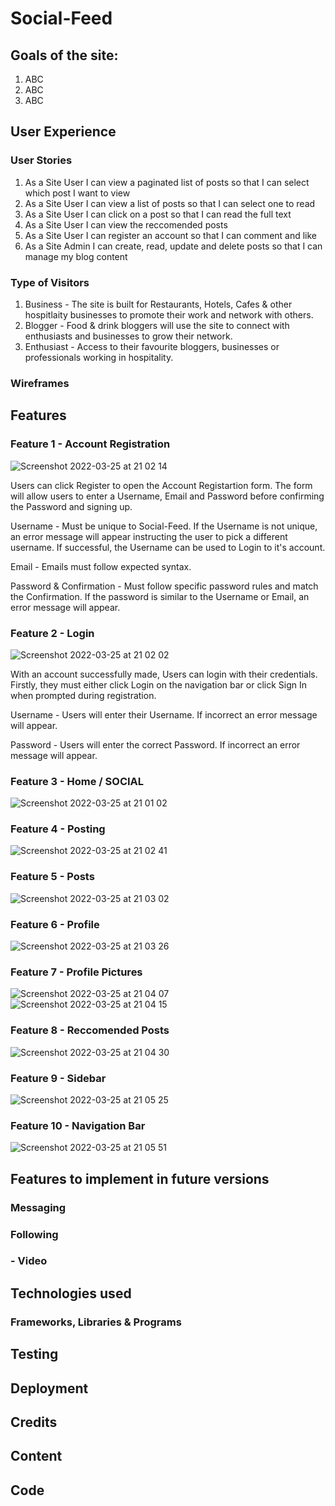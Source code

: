 # Social-Feed 

## Goals of the site:

1. ABC
2. ABC
3. ABC

## User Experience 

### User Stories 

1. As a Site User I can view a paginated list of posts so that I can select which post I want to view
2. As a Site User I can view a list of posts so that I can select one to read
3. As a Site User I can click on a post so that I can read the full text
4. As a Site User I can view the reccomended posts
6. As a Site User I can register an account so that I can comment and like
7. As a Site Admin I can create, read, update and delete posts so that I can manage my blog content

### Type of Visitors 

1. Business - The site is built for Restaurants, Hotels, Cafes & other hospitlaity businesses to promote their work and network with others.
2. Blogger - Food & drink bloggers will use the site to connect with enthusiasts and businesses to grow their network.
3. Enthusiast - Access to their favourite bloggers, businesses or professionals working in hospitality.

### Wireframes 

## Features 

### Feature 1 - Account Registration 

![Screenshot 2022-03-25 at 21 02 14](https://user-images.githubusercontent.com/86608354/160200315-4fdf491b-a1de-4860-ae59-448229b53f29.png)

 Users can click Register to open the Account Registartion form. The form will allow users to enter a Username, Email and Password before confirming the Password and signing up.
 
 Username - Must be unique to Social-Feed. If the Username is not unique, an error message will appear instructing the user to pick a different username. If successful, the Username can be used to Login to it's account.
 
 Email - Emails must follow expected syntax.
 
 Password & Confirmation - Must follow specific password rules and match the Confirmation. If the password is similar to the Username or Email, an error message will appear.
 
### Feature 2 - Login

![Screenshot 2022-03-25 at 21 02 02](https://user-images.githubusercontent.com/86608354/160200293-3fa184fc-76e6-451a-9f54-c7e350015896.png)

 With an account successfully made, Users can login with their credentials. Firstly, they must either click Login on the navigation bar or click Sign In when prompted during registration.
 
 Username - Users will enter their Username. If incorrect an error message will appear.
 
 Password - Users will enter the correct Password. If incorrect an error message will appear.

### Feature 3 - Home / SOCIAL

![Screenshot 2022-03-25 at 21 01 02](https://user-images.githubusercontent.com/86608354/160200186-4df88bce-4b72-4870-997a-053702544456.png)

### Feature 4 - Posting

![Screenshot 2022-03-25 at 21 02 41](https://user-images.githubusercontent.com/86608354/160200356-d0db9019-a36d-411c-874b-3ace1c9d0213.png)

### Feature 5 - Posts

![Screenshot 2022-03-25 at 21 03 02](https://user-images.githubusercontent.com/86608354/160200395-31e24c80-4179-4eb4-b1bd-e40e307e9aac.png)

### Feature 6 - Profile 

![Screenshot 2022-03-25 at 21 03 26](https://user-images.githubusercontent.com/86608354/160200439-6bf8dcbf-165f-467f-a6af-546fb875f3f5.png)


### Feature 7 - Profile Pictures 

![Screenshot 2022-03-25 at 21 04 07](https://user-images.githubusercontent.com/86608354/160200518-783cd38f-19d3-4181-ae0f-626fe7ab29ca.png)
![Screenshot 2022-03-25 at 21 04 15](https://user-images.githubusercontent.com/86608354/160200531-db8e881b-2273-413a-a4c2-cba52889566d.png)


### Feature 8 - Reccomended Posts

![Screenshot 2022-03-25 at 21 04 30](https://user-images.githubusercontent.com/86608354/160200558-e5d8376c-e0f8-43bf-8d08-91302bf3ed04.png)


### Feature 9 - Sidebar

![Screenshot 2022-03-25 at 21 05 25](https://user-images.githubusercontent.com/86608354/160200652-4d36499e-0b35-44ea-8067-c77012b8b4d4.png)

### Feature 10 - Navigation Bar 

![Screenshot 2022-03-25 at 21 05 51](https://user-images.githubusercontent.com/86608354/160200687-bb0d20f2-6bb0-49c2-83f4-e948d5ccb08e.png)


## Features to implement in future versions

### Messaging 

### Following 

### - Video 


## Technologies used

### Frameworks, Libraries & Programs

## Testing 

## Deployment 

## Credits 

## Content 

## Code 
